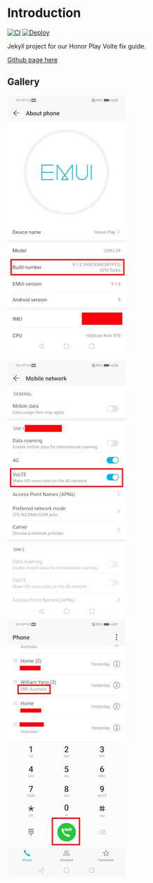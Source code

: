 # Introduction
[![CI](https://github.com/williamyang98/honor_play_root_volte_fix/actions/workflows/ci.yml/badge.svg)](https://github.com/williamyang98/honor_play_root_volte_fix/actions/workflows/ci.yml)
[![Deploy](https://github.com/williamyang98/honor_play_root_volte_fix/actions/workflows/pages.yml/badge.svg)](https://github.com/williamyang98/honor_play_root_volte_fix/actions/workflows/pages.yml)

Jekyll project for our Honor Play Volte fix guide.

[Github page here](https://williamyang98.github.io/honor_play_root_volte_fix/)

## Gallery
![About](/assets/images/volte_about.jpg)

![Network Settings](/assets/images/volte_network_settings.jpg)
![Dialer](/assets/images/volte_dialer.jpg)
